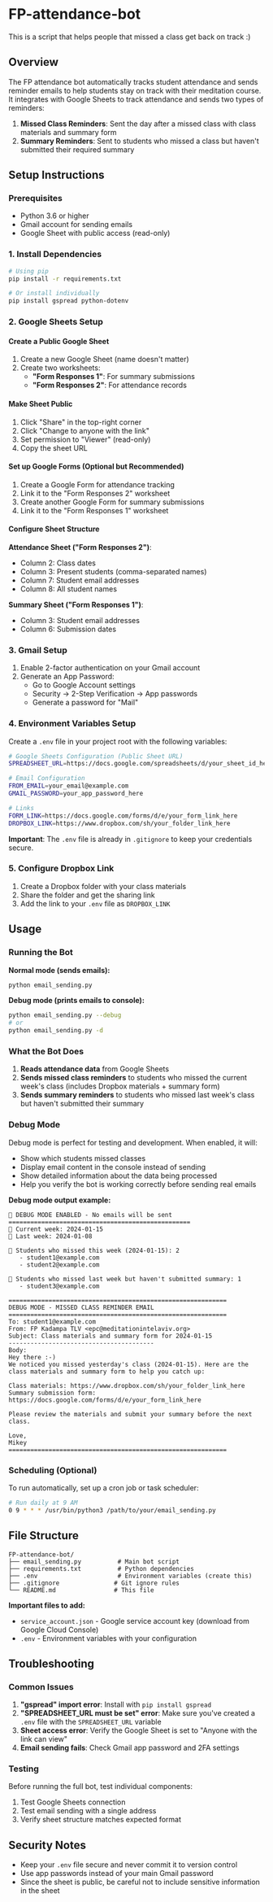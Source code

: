 # FP-attendance-bot
This is a script that helps people that missed a class get back on track :)

## Overview
The FP attendance bot automatically tracks student attendance and sends reminder emails to help students stay on track with their meditation course. It integrates with Google Sheets to track attendance and sends two types of reminders:

1. **Missed Class Reminders**: Sent the day after a missed class with class materials and summary form
2. **Summary Reminders**: Sent to students who missed a class but haven't submitted their required summary

## Setup Instructions

### Prerequisites
- Python 3.6 or higher
- Gmail account for sending emails
- Google Sheet with public access (read-only)

### 1. Install Dependencies
```bash
# Using pip
pip install -r requirements.txt

# Or install individually
pip install gspread python-dotenv
```

### 2. Google Sheets Setup

#### Create a Public Google Sheet
1. Create a new Google Sheet (name doesn't matter)
2. Create two worksheets:
   - **"Form Responses 1"**: For summary submissions
   - **"Form Responses 2"**: For attendance records

#### Make Sheet Public
1. Click "Share" in the top-right corner
2. Click "Change to anyone with the link"
3. Set permission to "Viewer" (read-only)
4. Copy the sheet URL

#### Set up Google Forms (Optional but Recommended)
1. Create a Google Form for attendance tracking
2. Link it to the "Form Responses 2" worksheet
3. Create another Google Form for summary submissions
4. Link it to the "Form Responses 1" worksheet

#### Configure Sheet Structure

**Attendance Sheet ("Form Responses 2")**:
- Column 2: Class dates
- Column 3: Present students (comma-separated names)
- Column 7: Student email addresses
- Column 8: All student names

**Summary Sheet ("Form Responses 1")**:
- Column 3: Student email addresses
- Column 6: Submission dates

### 3. Gmail Setup

1. Enable 2-factor authentication on your Gmail account
2. Generate an App Password:
   - Go to Google Account settings
   - Security → 2-Step Verification → App passwords
   - Generate a password for "Mail"

### 4. Environment Variables Setup

Create a `.env` file in your project root with the following variables:

```bash
# Google Sheets Configuration (Public Sheet URL)
SPREADSHEET_URL=https://docs.google.com/spreadsheets/d/your_sheet_id_here/edit

# Email Configuration
FROM_EMAIL=your_email@example.com
GMAIL_PASSWORD=your_app_password_here

# Links
FORM_LINK=https://docs.google.com/forms/d/e/your_form_link_here
DROPBOX_LINK=https://www.dropbox.com/sh/your_folder_link_here
```

**Important**: The `.env` file is already in `.gitignore` to keep your credentials secure.

### 5. Configure Dropbox Link

1. Create a Dropbox folder with your class materials
2. Share the folder and get the sharing link
3. Add the link to your `.env` file as `DROPBOX_LINK`

## Usage

### Running the Bot

**Normal mode (sends emails):**
```bash
python email_sending.py
```

**Debug mode (prints emails to console):**
```bash
python email_sending.py --debug
# or
python email_sending.py -d
```

### What the Bot Does
1. **Reads attendance data** from Google Sheets
2. **Sends missed class reminders** to students who missed the current week's class (includes Dropbox materials + summary form)
3. **Sends summary reminders** to students who missed last week's class but haven't submitted their summary

### Debug Mode
Debug mode is perfect for testing and development. When enabled, it will:
- Show which students missed classes
- Display email content in the console instead of sending
- Show detailed information about the data being processed
- Help you verify the bot is working correctly before sending real emails

**Debug mode output example:**
```
🐛 DEBUG MODE ENABLED - No emails will be sent
==================================================
📅 Current week: 2024-01-15
📅 Last week: 2024-01-08

📧 Students who missed this week (2024-01-15): 2
   - student1@example.com
   - student2@example.com

📧 Students who missed last week but haven't submitted summary: 1
   - student3@example.com

============================================================
DEBUG MODE - MISSED CLASS REMINDER EMAIL
============================================================
To: student1@example.com
From: FP Kadampa TLV <epc@meditationintelaviv.org>
Subject: Class materials and summary form for 2024-01-15
----------------------------------------
Body:
Hey there :-) 
We noticed you missed yesterday's class (2024-01-15). Here are the class materials and summary form to help you catch up:

Class materials: https://www.dropbox.com/sh/your_folder_link_here
Summary submission form: https://docs.google.com/forms/d/e/your_form_link_here

Please review the materials and submit your summary before the next class.

Love,
Mikey
============================================================
```

### Scheduling (Optional)
To run automatically, set up a cron job or task scheduler:
```bash
# Run daily at 9 AM
0 9 * * * /usr/bin/python3 /path/to/your/email_sending.py
```

## File Structure
```
FP-attendance-bot/
├── email_sending.py          # Main bot script
├── requirements.txt          # Python dependencies
├── .env                      # Environment variables (create this)
├── .gitignore               # Git ignore rules
└── README.md                # This file
```

**Important files to add:**
- `service_account.json` - Google service account key (download from Google Cloud Console)
- `.env` - Environment variables with your configuration

## Troubleshooting

### Common Issues
1. **"gspread" import error**: Install with `pip install gspread`
2. **"SPREADSHEET_URL must be set" error**: Make sure you've created a `.env` file with the `SPREADSHEET_URL` variable
3. **Sheet access error**: Verify the Google Sheet is set to "Anyone with the link can view"
4. **Email sending fails**: Check Gmail app password and 2FA settings

### Testing
Before running the full bot, test individual components:
1. Test Google Sheets connection
2. Test email sending with a single address
3. Verify sheet structure matches expected format

## Security Notes
- Keep your `.env` file secure and never commit it to version control
- Use app passwords instead of your main Gmail password
- Since the sheet is public, be careful not to include sensitive information in the sheet
